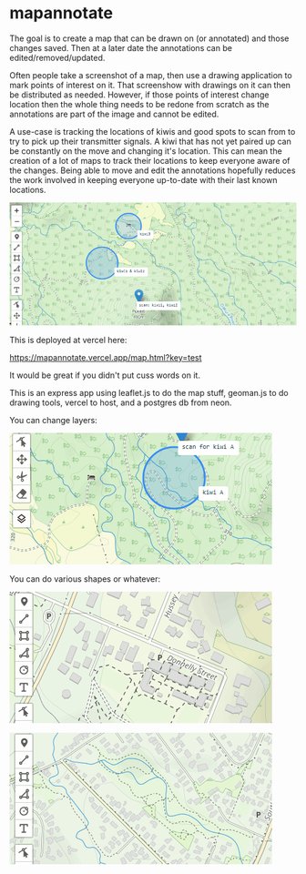 # mapannotate

The goal is to create a map that can be drawn on (or annotated) and those changes saved. Then at a later date the annotations can be edited/removed/updated. 

Often people take a screenshot of a map, then use a drawing application to mark points of interest on it. That screenshow with drawings on it can then be distributed as needed. 
However, if those points of interest change location then the whole thing needs to be redone from scratch as the annotations are part of the image and cannot be edited.

A use-case is tracking the locations of kiwis and good spots to scan from to try to pick up their transmitter signals. 
A kiwi that has not yet paired up can be constantly on the move and changing it's location. 
This can mean the creation of a lot of maps to track their locations to keep everyone aware of the changes. 
Being able to move and edit the annotations hopefully reduces the work involved in keeping everyone up-to-date with their last known locations.

![Example 1](examples/mapannotate01.gif "Image of UI")

This is deployed at vercel here:

https://mapannotate.vercel.app/map.html?key=test

It would be great if you didn't put cuss words on it.


This is an express app using leaflet.js to do the map stuff, geoman.js to do drawing tools, vercel to host, and a postgres db from neon.

You can change layers:

![Example 2](examples/mapannotate02.gif "Image of UI")

You can do various shapes or whatever:

![Example 3](examples/mapannotate03.gif "Image of UI")

![Example 4](examples/mapannotate04.gif "Image of UI")
